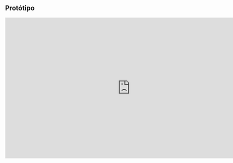 ## Protótipo

<iframe style="border: 1px solid rgba(0, 0, 0, 0.1);" width="800" height="450" src="https://www.figma.com/embed?embed_host=share&url=https%3A%2F%2Fwww.figma.com%2Fproto%2FsqMscO79GoB52BETrtZCkI%2FCebraspe%3Fnode-id%3D1%253A2%26scaling%3Dcontain%26page-id%3D0%253A1%26starting-point-node-id%3D1%253A2" allowfullscreen></iframe>
